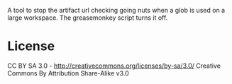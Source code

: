 A tool to stop the artifact url checking going nuts when a glob is used on a large workspace. The greasemonkey script turns it off.

License
=======
CC BY SA 3.0 - http://creativecommons.org/licenses/by-sa/3.0/
Creative Commons By Attribution Share-Alike v3.0
